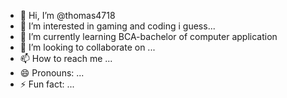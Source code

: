 - 👋 Hi, I’m @thomas4718
- 👀 I’m interested in gaming and coding i guess...
- 🌱 I’m currently learning  BCA-bachelor of computer application
- 💞️ I’m looking to collaborate on ...
- 📫 How to reach me ...
- 😄 Pronouns: ...
- ⚡ Fun fact: ...

<!---
thomas4718/thomas4718 is a ✨ special ✨ repository because its `README.md` (this file) appears on your GitHub profile.
You can click the Preview link to take a look at your changes.
--->
